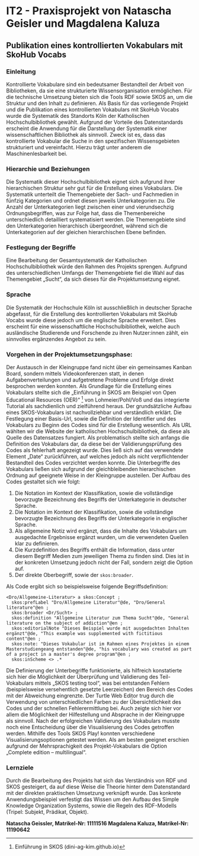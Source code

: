 # IT2 - Praxisprojekt von Natascha Geisler und Magdalena Kaluza

## Publikation eines kontrollierten Vokabulars mit SkoHub Vocabs


### Einleitung
Kontrollierte Vokabulare sind ein bedeutsamer Bestandteil der Arbeit von Bibliotheken, da sie eine strukturierte Wissensorganisation ermöglichen. Für die technische Umsetzung bieten sich die Tools RDF sowie SKOS an, um die Struktur und den Inhalt zu definieren. Als Basis für das vorliegende Projekt und die Publikation eines kontrollierten Vokabulars mit SkoHub Vocabs wurde die Systematik des Standorts Köln der Katholischen Hochschulbibliothek gewählt. Aufgrund der Vorteile des Datenstandards erscheint die Anwendung für die Darstellung der Systematik einer wissenschaftlichen Bibliothek als sinnvoll. Zweck ist es, dass das kontrollierte Vokabular die Suche in den spezifischen Wissensgebieten strukturiert und vereinfacht. Hierzu trägt unter anderem die Maschinenlesbarkeit bei.

### Hierarchie und Beziehungen
Die Systematik dieser Hochschulbibliothek eignet sich aufgrund ihrer hierarchischen Struktur sehr gut für die Erstellung eines Vokabulars. Die Systematik unterteilt die Themengebiete der Sach- und Fachmedien in fünfzig Kategorien und ordnet diesen jeweils Unterkategorien zu. Die Anzahl der Unterkategorien liegt zwischen einer und vierundsechzig Ordnungsbegriffen, was zur Folge hat, dass die Themenbereiche unterschiedlich detailliert systematisiert werden. Die Themengebiete sind den Unterkategorien hierarchisch übergeordnet, während sich die Unterkategorien auf der gleichen hierarchischen Ebene befinden. 

### Festlegung der Begriffe
Eine Bearbeitung der Gesamtsystematik der Katholischen Hochschulbibliothek würde den Rahmen des Projekts sprengen. Aufgrund des unterschiedlichen Umfangs der Themengebiete fiel die Wahl auf das Themengebiet „Sucht“, da sich dieses für die Projektumsetzung eignet.

### Sprache 
Die Systematik der Hochschule Köln ist ausschließlich in deutscher Sprache abgefasst, für die Erstellung des kontrollierten Vokabulars mit SkoHub Vocabs wurde diese jedoch um die englische Sprache erweitert. Dies erscheint für eine wissenschaftliche Hochschulbibliothek, welche auch ausländische Studierende und Forschende zu ihren Nutzer:innen zählt, ein sinnvolles ergänzendes Angebot zu sein.

### Vorgehen in der Projektumsetzungsphase:
Der Austausch in der Kleingruppe fand nicht über ein gemeinsames Kanban Board, sondern mittels Videokonferenzen statt, in denen Aufgabenverteilungen und aufgetretene Probleme und Erfolge direkt besprochen werden konnten. 
Als Grundlage für die Erstellung eines Vokabulars stellte sich die „Einführung in SKOS am Beispiel von Open Educational Resources (OER)“ [^1] von Lohmeier/Pohl/Voß und das integrierte Tutorial als sachdienlich und zielführend heraus. Der grundsätzliche Aufbau eines SKOS-Vokabulars ist nachvollziehbar und verständlich erklärt. 
Die Festlegung einer Basis-Url, sowie die Definition der Identifier und des Vokabulars zu Beginn des Codes sind für die Erstellung wesentlich. Als URL wählten wir die Website der katholischen Hochschulbibliothek, da diese als Quelle des Datensatzes fungiert. Als problematisch stellte sich anfangs die Definition des Vokabulars dar, da diese bei der Validierungsprüfung des Codes als fehlerhaft angezeigt wurde. Dies ließ sich auf das verwendete Element „Date“ zurückführen, auf welches jedoch als nicht verpflichtender Bestandteil des Codes verzichtet werden konnte. Die Unterbegriffe des Vokabulars ließen sich aufgrund der gleichbleibenden hierarchischen Ordnung auf geeignete Weise in der Kleingruppe austeilen. Der Aufbau des Codes gestaltet sich wie folgt: 
1.	Die Notation im Kontext der Klassifikation, sowie die vollständige bevorzugte Bezeichnung des Begriffs der Unterkategorie in deutscher Sprache.
2.	Die Notation im Kontext der Klassifikation, sowie die vollständige bevorzugte Bezeichnung des Begriffs der Unterkategorie in englischer Sprache.
3.	Als allgemeine Notiz wird ergänzt, dass die Inhalte des Vokabulars um ausgedachte Ergebnisse ergänzt wurden, um die verwendeten Quellen klar zu definieren. 
4.	Die Kurzdefinition des Begriffs enthält die Information, dass unter diesem Begriff Medien zum jeweiligen Thema zu finden sind. Dies ist in der konkreten Umsetzung jedoch nicht der Fall, sondern zeigt die Option auf.
5.	Der direkte Oberbegriff, sowie der `skos:broader`.

Als Code ergibt sich so beispielsweise folgende Begriffsdefinition: 

```ttl
<Dro/Allgemeine-Literatur> a skos:Concept ;
  skos:prefLabel "Dro/Allgemeine Literatur"@de, "Dro/General literature"@en ;
  skos:broader <Dr/Sucht> ;
  skos:definition "Allgemeine Literatur zum Thema Sucht"@de, "General literature on the subject of addiction"@en ;
  skos:editorialNote "Dieses Beispiel wurde mit ausgedachten Inhalten ergänzt"@de, "This example was supplemented with fictitious content"@en ;
  skos:note: "Dieses Vokabular ist im Rahmen eines Projektes in einem Masterstudiengeang entstanden"@de, "his vocabulary was created as part of a project in a master's degree program"@en ;
  skos:inScheme <> .*
```

Die Definierung der Unterbegriffe funktionierte, als hilfreich konstatierte sich hier die Möglichkeit der Überprüfung und Validierung des Teil-Vokabulars mittels „SKOS testing tool“, was bei entstanden Fehlern (beispielsweise versehentlich gesetzte Leerzeichen) den Bereich des Codes mit der Abweichung eingrenzte. Der Turtle Web Editor trug durch die Verwendung von unterschiedlichen Farben zu der Übersichtlichkeit des Codes und der schnellen Fehlerermittlung bei. Auch zeigte sich hier vor allem die Möglichkeit der Hilfestellung und Absprache in der Kleingruppe als sinnvoll. Nach der erfolgreichen Validierung des Vokabulars musste noch eine Entscheidung über die Visualisierung des Codes getroffen werden. Mithilfe des Tools SKOS Play! konnten verschiedene Visualisierungsoptionen getestet werden. Als am besten geeignet erschien aufgrund der Mehrsprachigkeit des Projekt-Vokabulars die Option „Complete edition – multilingual“.
  
### Lernziele
Durch die Bearbeitung des Projekts hat sich das Verständnis von RDF und SKOS gesteigert, da auf diese Weise die Theorie hinter dem Datenstandard mit der direkten praktischen Umsetzung verknüpft wurde. Das konkrete Anwendungsbeispiel verfestigt das Wissen um den Aufbau des Simple Knowledge Organization Systems, sowie die Regeln des RDF-Modells (Tripel: Subjekt, Prädikat, Objekt).

**Natascha Geissler, Matrikel-Nr: 11111516
Magdalena Kaluza, Matrikel-Nr: 11190642**

 [^1]:Einführung in SKOS (dini-ag-kim.github.io) 



